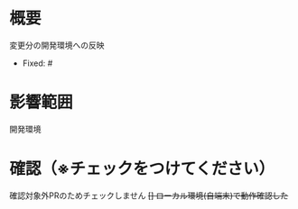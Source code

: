 # 概要

変更分の開発環境への反映

<!--含まれているリリースIssueの番号を記載する↓-->
- Fixed: #

# 影響範囲

開発環境

# 確認（※チェックをつけてください）

確認対象外PRのためチェックしません
~~[] ローカル環境(自端末)で動作確認した~~